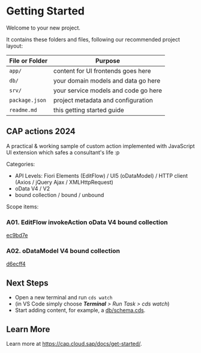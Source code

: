 # Getting Started

Welcome to your new project.

It contains these folders and files, following our recommended project layout:

File or Folder | Purpose
---------|----------
`app/` | content for UI frontends goes here
`db/` | your domain models and data go here
`srv/` | your service models and code go here
`package.json` | project metadata and configuration
`readme.md` | this getting started guide

## CAP actions 2024

A practical & working sample of custom action implemented with JavaScript UI extension which safes a consultant's life :p

Categories:

* API Levels: Fiori Elements (EditFlow) / UI5 (oDataModel) / HTTP client (Axios / jQuery Ajax / XMLHttpRequest)
* oData V4 / V2
* bound collection / bound / unbound

Scope items:

### A01. EditFlow invokeAction oData V4 bound collection

[ec9bd7e](https://github.tools.sap/I319998/cap-actions-2404/commit/ec9bd7e100f8037c590d4426ff07e48b1a3cfaf0)

### A02. oDataModel V4 bound collection

[d6ecff4](https://github.tools.sap/I319998/cap-actions-2404/commit/d6ecff45ea9709c98a561d1ac1c291fd44c5680a)

## Next Steps

* Open a new terminal and run `cds watch`
* (in VS Code simply choose _**Terminal** > Run Task > cds watch_)
* Start adding content, for example, a [db/schema.cds](db/schema.cds).

## Learn More

Learn more at <https://cap.cloud.sap/docs/get-started/>.
